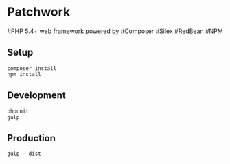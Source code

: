# Patchwork

\#PHP 5.4+ web framework powered by #Composer #Silex #RedBean #NPM

## Setup

```
composer install
npm install
```

## Development

```
phpunit
gulp
```

## Production

```
gulp --dist
```